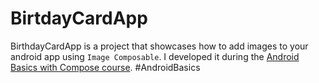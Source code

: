 # BirtdayCardApp
BirthdayCardApp is a project that showcases how to add images to your android app using `Image Composable`. I developed it during the [Android Basics with Compose course](https://developer.android.com/courses/android-basics-compose/course). #AndroidBasics
